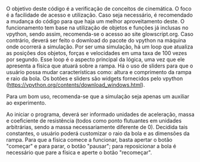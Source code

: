 O objetivo deste código é a verificação de conceitos de cinemática. O foco é a facilidade de acesso e utilização. Caso seja necessário, é recomendado a mudança do código para que haja um melhor aproveitamento deste. 
O funcionamento tem base na utilização de objetos e funções já inclusas no vpython, sendo assim, recomenda-se o acesso ao site glowscript.org. Caso contrário, deverá ser feito o download do pacote do vpython na máquina onde ocorrerá a simulação.
Por ser uma simulação, há um loop que atualiza as posições dos objetos, forças e velocidades em uma taxa de 100 vezes por segundo. Esse loop é o aspecto principal da lógica, uma vez que ele apresenta a física que atuará sobre a rampa.
Há o uso de sliders para que o usuário possa mudar características como: altura e comprimento da rampa e raio da bola. Os botões e sliders são widgets fornecidos pelo vpython (https://vpython.org/contents/download_windows.html).

Para um bom uso, recomenda-se que a simulação seja apenas um auxiliar ao experimento.

Ao iniciar o programa, deverá ser informado unidades de aceleração, massa e coeficiente de resistência (todos como ponto flutuantes em unidades arbitrárias, sendo a massa necessariamente diferente de 0). Decidida tais constantes, o usuário poderá customizar o raio da bola e as dimensões da rampa. Para que a física comece a funcionar, basta apertar o botão "começar" e para parar, o botão "pausar"; para reposicionar a bola é necessário que pare a física e aperte o botão "recomeçar".
